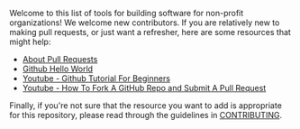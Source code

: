 Welcome to this list of tools for building software for non-profit organizations! We welcome new contributors.  If you are relatively new to making pull requests, or just want a refresher, here are some resources that might help:

* [About Pull Requests](https://help.github.com/articles/about-pull-requests/)
* [Github Hello World](https://guides.github.com/activities/hello-world/)
* [Youtube - Github Tutorial For Beginners](https://www.youtube.com/watch?v=0fKg7e37bQE)
* [Youtube - How To Fork A GitHub Repo and Submit A Pull Request](https://www.youtube.com/watch?v=G1I3HF4YWEw)

Finally, if you're not sure that the resource you want to add is appropriate for this repository, please read through the guidelines in [CONTRIBUTING](/CONTRIBUTING.md).
